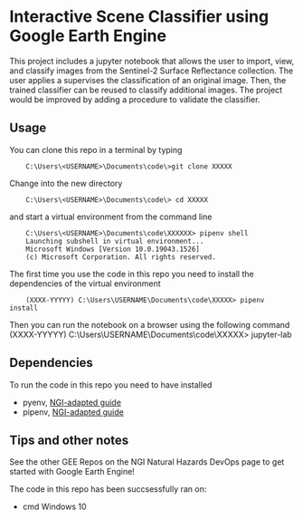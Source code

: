 # Interactive Scene Classifier using Google Earth Engine
This project includes a jupyter notebook that allows the user to import, view, and classify images from the Sentinel-2 Surface Reflectance collection. The user applies a supervises the classification of an original image. Then, the trained classifier can be reused to classify additional images. The project would be improved by adding a procedure to validate the classifier.

## Usage
You can clone this repo in a terminal by typing

        C:\Users\<USERNAME>\Documents\code\>git clone XXXXX

Change into the new directory 

        C:\Users\<USERNAME>\Documents\code\> cd XXXXX     

and start a virtual environment from the command line 

        C:\Users\<USERNAME>\Documents\code\XXXXXX> pipenv shell 
        Launching subshell in virtual environment...
        Microsoft Windows [Version 10.0.19043.1526]
        (c) Microsoft Corporation. All rights reserved.

The first time you use the code in this repo you need to install the dependencies of the virtual environment

        (XXXX-YYYYY) C:\Users\USERNAME\Documents\code\XXXXX> pipenv install
Then you can run the notebook on a browser using the following command
(XXXX-YYYYY) C:\Users\USERNAME\Documents\code\XXXXX> jupyter-lab

## Dependencies
To run the code in this repo you need to have installed 
- pyenv, [NGI-adapted guide](https://ngiwiki.slite.com/app/docs/KXWBnnQrSS_Uu4)
- pipenv, [NGI-adapted guide](https://ngiwiki.slite.com/app/docs/tO10k0gX_U-6Ve)

## Tips and other notes
See the other GEE Repos on the NGI Natural Hazards DevOps page to get started with Google Earth Engine!

The code in this repo has been succsessfully ran on: 
- cmd Windows 10